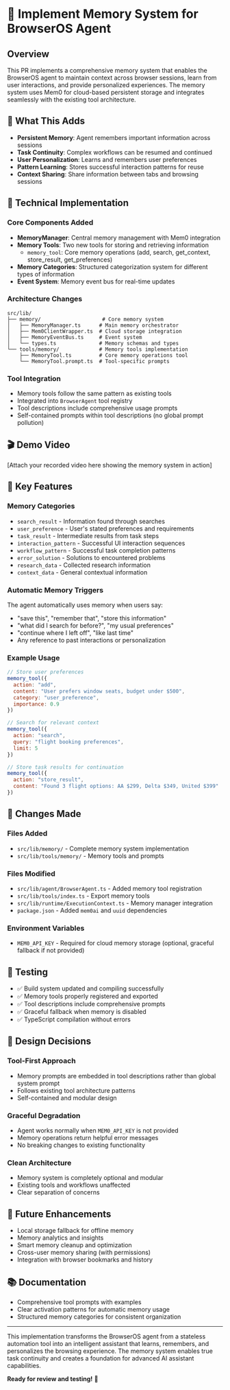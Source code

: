 # 🧠 Implement Memory System for BrowserOS Agent

## Overview
This PR implements a comprehensive memory system that enables the BrowserOS agent to maintain context across browser sessions, learn from user interactions, and provide personalized experiences. The memory system uses Mem0 for cloud-based persistent storage and integrates seamlessly with the existing tool architecture.

## 🎯 What This Adds
- **Persistent Memory**: Agent remembers important information across sessions
- **Task Continuity**: Complex workflows can be resumed and continued
- **User Personalization**: Learns and remembers user preferences
- **Pattern Learning**: Stores successful interaction patterns for reuse
- **Context Sharing**: Share information between tabs and browsing sessions

## 🔧 Technical Implementation

### Core Components Added
- **MemoryManager**: Central memory management with Mem0 integration
- **Memory Tools**: Two new tools for storing and retrieving information
  - `memory_tool`: Core memory operations (add, search, get_context, store_result, get_preferences)
- **Memory Categories**: Structured categorization system for different types of information
- **Event System**: Memory event bus for real-time updates

### Architecture Changes
```
src/lib/
├── memory/                    # Core memory system
│   ├── MemoryManager.ts      # Main memory orchestrator
│   ├── Mem0ClientWrapper.ts  # Cloud storage integration
│   ├── MemoryEventBus.ts     # Event system
│   └── types.ts              # Memory schemas and types
└── tools/memory/             # Memory tools implementation
    ├── MemoryTool.ts         # Core memory operations tool
    └── MemoryTool.prompt.ts  # Tool-specific prompts
```

### Tool Integration
- Memory tools follow the same pattern as existing tools
- Integrated into `BrowserAgent` tool registry
- Tool descriptions include comprehensive usage prompts
- Self-contained prompts within tool descriptions (no global prompt pollution)

## 🎬 Demo Video
[Attach your recorded video here showing the memory system in action]

## 🚀 Key Features

### Memory Categories
- `search_result` - Information found through searches
- `user_preference` - User's stated preferences and requirements
- `task_result` - Intermediate results from task steps
- `interaction_pattern` - Successful UI interaction sequences
- `workflow_pattern` - Successful task completion patterns
- `error_solution` - Solutions to encountered problems
- `research_data` - Collected research information
- `context_data` - General contextual information

### Automatic Memory Triggers
The agent automatically uses memory when users say:
- "save this", "remember that", "store this information"
- "what did I search for before?", "my usual preferences"
- "continue where I left off", "like last time"
- Any reference to past interactions or personalization

### Example Usage
```javascript
// Store user preferences
memory_tool({ 
  action: "add", 
  content: "User prefers window seats, budget under $500", 
  category: "user_preference", 
  importance: 0.9 
})

// Search for relevant context
memory_tool({ 
  action: "search", 
  query: "flight booking preferences", 
  limit: 5 
})

// Store task results for continuation
memory_tool({ 
  action: "store_result", 
  content: "Found 3 flight options: AA $299, Delta $349, United $399" 
})
```

## 🔄 Changes Made

### Files Added
- `src/lib/memory/` - Complete memory system implementation
- `src/lib/tools/memory/` - Memory tools and prompts

### Files Modified
- `src/lib/agent/BrowserAgent.ts` - Added memory tool registration
- `src/lib/tools/index.ts` - Export memory tools
- `src/lib/runtime/ExecutionContext.ts` - Memory manager integration
- `package.json` - Added `mem0ai` and `uuid` dependencies

### Environment Variables
- `MEM0_API_KEY` - Required for cloud memory storage (optional, graceful fallback if not provided)

## 🧪 Testing
- ✅ Build system updated and compiling successfully
- ✅ Memory tools properly registered and exported
- ✅ Tool descriptions include comprehensive prompts
- ✅ Graceful fallback when memory is disabled
- ✅ TypeScript compilation without errors

## 🎨 Design Decisions

### Tool-First Approach
- Memory prompts are embedded in tool descriptions rather than global system prompt
- Follows existing tool architecture patterns
- Self-contained and modular design

### Graceful Degradation
- Agent works normally when `MEM0_API_KEY` is not provided
- Memory operations return helpful error messages
- No breaking changes to existing functionality

### Clean Architecture
- Memory system is completely optional and modular
- Existing tools and workflows unaffected
- Clear separation of concerns

## 🔮 Future Enhancements
- Local storage fallback for offline memory
- Memory analytics and insights
- Smart memory cleanup and optimization
- Cross-user memory sharing (with permissions)
- Integration with browser bookmarks and history

## 📚 Documentation
- Comprehensive tool prompts with examples
- Clear activation patterns for automatic memory usage
- Structured memory categories for consistent organization

---

This implementation transforms the BrowserOS agent from a stateless automation tool into an intelligent assistant that learns, remembers, and personalizes the browsing experience. The memory system enables true task continuity and creates a foundation for advanced AI assistant capabilities.

**Ready for review and testing!** 🚀
